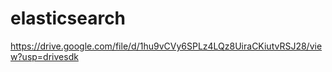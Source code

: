 # elasticsearch

https://drive.google.com/file/d/1hu9vCVy6SPLz4LQz8UiraCKiutvRSJ28/view?usp=drivesdk
